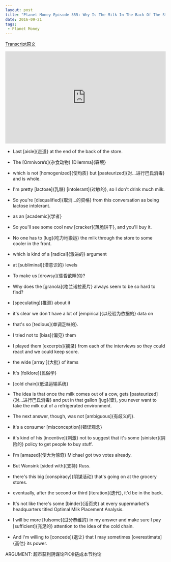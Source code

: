 ```yaml
---
layout: post
title: "Planet Money Episode 555: Why Is The Milk In The Back Of The Store?"
date: 2016-09-21
tags:
 - Planet Money
---
```


[Transcript原文](http://www.npr.org/templates/transcript/transcript.php?storyId=494927147)

<iframe src="https://www.npr.org/player/embed/494927147/494936843" width="100%" height="290" frameborder="0" scrolling="no" title="NPR embedded audio player"></iframe>

- Last [aisle]{走道} at the end of the back of the store.

- The [Omnivore’s]{杂食动物} [Dilemma]{窘境}

- which is not [homogenized]{使均质} but [pasteurized]{对…进行巴氏消毒} and is whole.

- I'm pretty [lactose]{乳糖} [intolerant]{过敏的}, so I don't drink much milk.

- So you're [disqualified]{取消…的资格} from this conversation as being lactose intolerant.

- as an [academic]{学者}

- So you'll see some cool new [cracker]{薄脆饼干}, and you'll buy it. 

- No one has to [lug]{吃力地搬运} the milk through the store to some cooler in the front.

- which is kind of a [radical]{激进的} argument

- at [subliminal]{潜意识的} levels

- To make us [drowsy]{昏昏欲睡的}? 

- Why does the [granola]{格兰诺拉麦片} always seem to be so hard to find? 

- [speculating]{推测} about it

- it's clear we don't have a lot of [empirical]{以经验为依据的} data on 

- that's so [tedious]{单调乏味的}.

- I tried not to [bias]{偏见} them

- I played them [excerpts]{摘录} from each of the interviews so they could react and we could keep score. 
 
 - the wide [array ]{大批} of items 
 
 - It's [folklore]{民俗学}
 
 - [cold chain]{低温运输系统}

 - The idea is that once the milk comes out of a cow, gets [pasteurized]{对…进行巴氏消毒} and put in that gallon [jug]{壶}, you never want to take the milk out of a refrigerated environment. 
 
 - The next answer, though, was not [ambiguous]{有歧义的}. 
 
 - it's a consumer [misconception]{错误观念} 
 
 - it's kind of his [incentive]{刺激} not to suggest that it's some [sinister]{阴险的} policy to get people to buy stuff.

 - I’m [amazed]{使大为惊奇} Michael got two votes already.

 - But Wansink [sided with]{支持} Russ. 

 - there's this big [conspiracy]{阴谋活动} that's going on at the grocery stores. 
 
 - eventually, after the second or third [iteration]{迭代}, it'd be in the back.

 - It's not like there's some [binder]{活页夹} at every supermarket's headquarters titled Optimal Milk Placement Analysis. 
 
 - I will be more [fulsome]{过分恭维的} in my answer and make sure I pay [sufficient]{充足的} attention to the idea of the cold chain.
 
 - And I'm willing to [concede]{退让} that I may sometimes [overestimate]{高估} its power. 

ARGUMENT: 超市获利阴谋论PK冷链成本节约论
 
 
 
